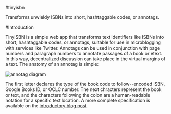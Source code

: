 #tinyisbn

Transforms unwieldy ISBNs into short, hashtaggable codes, or annotags. 

#Introduction

TinyISBN is a simple web app that transforms text identifiers like ISBNs into short, hashtaggable codes, or annotags, suitable for use in microblogging with services like Twitter. Annotags can be used in conjunction with page numbers and paragraph numbers to annotate passages of a book or etext. In this way, decentralized discussion can take place in the virtual margins of a text. The anatomy of an annotag is simple: 

![annotag diagram](http://jonreeve.com/images/annotags/annotag-diagram.jpg)

The first letter declares the type of the book code to follow--encoded ISBN, Google Books ID, or OCLC number. The next chracters represent the book or text, and the characters following the colon are a human-readable notation for a specific text location. A more complete specification is available on the [introductory blog post](http://jonreeve.com/projects/annotags/about.html).  
